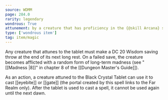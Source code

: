 ```yaml
---
source: WDMM
page: 284.0
rarity: legendary
wondrous: True
attunement: by a creature that has proficiency in the {@skill Arcana} skill
type: ['wondrous item']
tag: item/magic
---
```


Any creature that attunes to the tablet must make a DC 20 Wisdom saving throw at the end of its next long rest. On a failed save, the creature becomes afflicted with a random form of long-term madness (see "[[Madness \|8]]" in chapter 8 of the [[Dungeon Master's Guide]]).

As an action, a creature attuned to the Black Crystal Tablet can use it to cast [[eyebite]] or [[gate]] (the portal created by this spell links to the Far Realm only). After the tablet is used to cast a spell, it cannot be used again until the next dawn.


